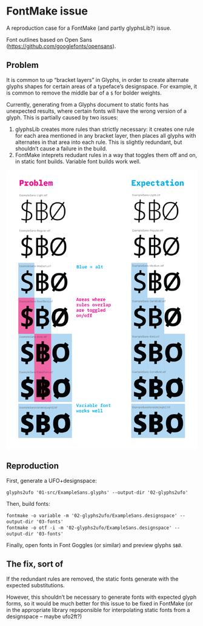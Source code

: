 # FontMake issue

A reproduction case for a FontMake (and partly glyphsLib?) issue.

Font outlines based on Open Sans (https://github.com/googlefonts/opensans).

## Problem

It is common to up “bracket layers” in Glyphs, in order to create alternate glyphs shapes for certain areas of a typeface’s designspace. For example, it is common to remove the middle bar of a `$` for bolder weights.

Currently, generating from a Glyphs document to static fonts has unexpected results, where certain fonts will have the wrong version of a glyph. This is partially caused by two issues:

1. glyphsLib creates more rules than strictly necessary: it creates one rule for each area mentioned in any bracket layer, then places all glyphs with alternates in that area into each rule. This is slightly redundant, but shouldn’t cause a failure in the build. 
2. FontMake inteprets redudant rules in a way that toggles them off and on, in static font builds. Variable font builds work well.

![diagram of the problem](img/test-fontmake-rules-overlap-diagram.png)


## Reproduction

First, generate a UFO+designspace:

```
glyphs2ufo '01-src/ExampleSans.glyphs' --output-dir '02-glyphs2ufo'
```

Then, build fonts:

```
fontmake -o variable -m '02-glyphs2ufo/ExampleSans.designspace' --output-dir '03-fonts'
fontmake -o otf -i -m '02-glyphs2ufo/ExampleSans.designspace' --output-dir '03-fonts'
```

Finally, open fonts in Font Goggles (or similar) and preview glyphs `$฿Ø`.

## The fix, sort of

If the redundant rules are removed, the static fonts generate with the expected substitutions.

However, this shouldn’t be necessary to generate fonts with expected glyph forms, so it would be much better for this issue to be fixed in FontMake (or in the appropriate library repsponsible for interpolating static fonts from a designspace – maybe ufo2ft?)
